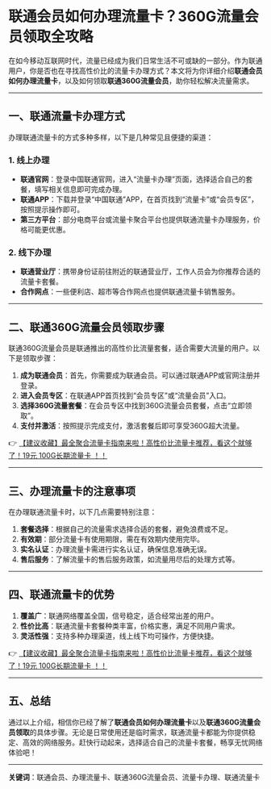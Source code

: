 # 联通会员如何办理流量卡？360G流量会员领取全攻略

在如今移动互联网时代，流量已经成为我们日常生活不可或缺的一部分。作为联通用户，你是否也在寻找高性价比的流量卡办理方式？本文将为你详细介绍**联通会员如何办理流量卡**，以及如何领取**联通360G流量会员**，助你轻松解决流量需求。

---

## 一、联通流量卡办理方式

办理联通流量卡的方式多种多样，以下是几种常见且便捷的渠道：

### 1. 线上办理
- **联通官网**：登录中国联通官网，进入“流量卡办理”页面，选择适合自己的套餐，填写相关信息即可完成办理。
- **联通APP**：下载并登录“中国联通”APP，在首页找到“流量卡”或“会员专区”，按照提示操作即可。
- **第三方平台**：部分电商平台或流量卡聚合平台也提供联通流量卡办理服务，价格可能更优惠。

### 2. 线下办理
- **联通营业厅**：携带身份证前往附近的联通营业厅，工作人员会为你推荐合适的流量卡套餐。
- **合作网点**：一些便利店、超市等合作网点也提供联通流量卡销售服务。

---

## 二、联通360G流量会员领取步骤

联通360G流量会员是联通推出的高性价比流量套餐，适合需要大流量的用户。以下是领取步骤：

1. **成为联通会员**：首先，你需要成为联通会员。可以通过联通APP或官网注册并登录。
2. **进入会员专区**：在联通APP首页找到“会员专区”或“流量会员”入口。
3. **选择360G流量套餐**：在会员专区中找到360G流量会员套餐，点击“立即领取”。
4. **支付并激活**：按照提示完成支付，激活套餐后即可享受360G超大流量。

👉 [【建议收藏】最全聚合流量卡指南来啦！高性价比流量卡推荐，看这个就够了！19元 100G长期流量卡 ！！](https://bit.ly/Liuliangka)

---

## 三、办理流量卡的注意事项

在办理联通流量卡时，以下几点需要特别注意：

1. **套餐选择**：根据自己的流量需求选择合适的套餐，避免浪费或不足。
2. **有效期**：部分流量卡有使用期限，需在有效期内使用完毕。
3. **实名认证**：办理流量卡需进行实名认证，确保信息准确无误。
4. **售后服务**：了解流量卡的售后服务政策，如流量用尽后的处理方式等。

---

## 四、联通流量卡的优势

1. **覆盖广**：联通网络覆盖全国，信号稳定，适合经常出差的用户。
2. **性价比高**：联通流量卡套餐种类丰富，价格实惠，满足不同用户需求。
3. **灵活性强**：支持多种办理渠道，线上线下均可操作，方便快捷。

👉 [【建议收藏】最全聚合流量卡指南来啦！高性价比流量卡推荐，看这个就够了！19元 100G长期流量卡 ！！](https://bit.ly/Liuliangka)

---

## 五、总结

通过以上介绍，相信你已经了解了**联通会员如何办理流量卡**以及**联通360G流量会员领取**的具体步骤。无论是日常使用还是临时需求，联通流量卡都能为你提供稳定、高效的网络服务。赶快行动起来，选择适合自己的流量卡套餐，畅享无忧网络体验吧！

---

**关键词**：联通会员、办理流量卡、联通360G流量会员、流量卡办理、联通流量卡